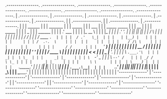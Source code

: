  .----------------. .----------------. .----------------. .----------------. .----------------. .----------------.   .----------------.   .----------------. .----------------. 
| .--------------. | .--------------. | .--------------. | .--------------. | .--------------. | .--------------. | | .--------------. | | .--------------. | .--------------. |
| |     ______   | | |  _______     | | |     _____    | | |    ___       | | | _____  _____ | | |      __      | | | |     _____    | | | |       _      | | |    ______    | |
| |   .' ___  |  | | | |_   __ \    | | |    |_   _|   | | |  .'   '.     | | ||_   _||_   _|| | |     /  \     | | | |    |_   _|   | | | |      / /     | | |   / ____ `.  | |
| |  / .'   \_|  | | |   | |__) |   | | |      | |     | | | /  .-.  \    | | |  | |    | |  | | |    / /\ \    | | | |      | |     | | | |     / /      | | |   `'  __) |  | |
| |  | |         | | |   |  __ /    | | |      | |     | | | | |   | |    | | |  | '    ' |  | | |   / ____ \   | | | |      | |     | | | |    < <       | | |   _  |__ '.  | |
| |  \ `.___.'\  | | |  _| |  \ \_  | | |     _| |_    | | | \  `-'  \_   | | |   \ `--' /   | | | _/ /    \ \_ | | | |     _| |_    | | | |     \ \      | | |  | \____) |  | |
| |   `._____.'  | | | |____| |___| | | |    |_____|   | | |  `.___.\__|  | | |    `.__.'    | | ||____|  |____|| | | |    |_____|   | | | |      \_\     | | |   \______.'  | |
| |              | | |              | | |              | | |              | | |              | | |              | | | |              | | | |              | | |              | |
| '--------------' | '--------------' | '--------------' | '--------------' | '--------------' | '--------------' | | '--------------' | | '--------------' | '--------------' |
 '----------------' '----------------' '----------------' '----------------' '----------------' '----------------'   '----------------'   '----------------' '----------------' 
